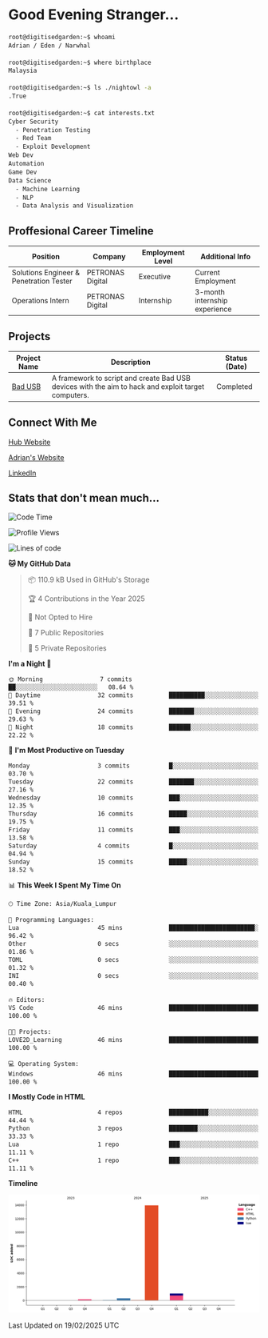 # Good Evening Stranger...

```bash
root@digitisedgarden:~$ whoami
Adrian / Eden / Narwhal

root@digitisedgarden:~$ where birthplace
Malaysia

root@digitisedgarden:~$ ls ./nightowl -a
.True

root@digitisedgarden:~$ cat interests.txt
Cyber Security
  - Penetration Testing
  - Red Team
  - Exploit Development
Web Dev
Automation
Game Dev
Data Science
  - Machine Learning
  - NLP
  - Data Analysis and Visualization
```

## Proffesional Career Timeline

|Position|Company|Employment Level|Additional Info|
|-------------|---------------------------------------------------------------|----|-----|
|Solutions Engineer & Penetration Tester | PETRONAS Digital |Executive| Current Employment |
|Operations Intern | PETRONAS Digital |Internship|3-month internship experience|

## Projects

| Project Name | Description | Status (Date) |
|--------------|-------------|---------------|
|[Bad USB](https://basusb,digitisedgarden.com)|A framework to script and create Bad USB devices with the aim to hack and exploit target computers.|Completed|

## Connect With Me

[Hub Website](https://digitisedgarden.com)

[Adrian's Website](https://adrian.digitisedgarden.com)

[LinkedIn](https://linkedin.com/in/amiradrian)

## Stats that don't mean much...

<!--START_SECTION:waka-->
![Code Time](http://img.shields.io/badge/Code%20Time-368%20hrs%2038%20mins-blue)

![Profile Views](http://img.shields.io/badge/Profile%20Views-1-blue)

![Lines of code](https://img.shields.io/badge/From%20Hello%20World%20I%27ve%20Written-15.5%20thousand%20lines%20of%20code-blue)

**🐱 My GitHub Data** 

> 📦 110.9 kB Used in GitHub's Storage 
 > 
> 🏆 4 Contributions in the Year 2025
 > 
> 🚫 Not Opted to Hire
 > 
> 📜 7 Public Repositories 
 > 
> 🔑 5 Private Repositories 
 > 
**I'm a Night 🦉** 

```text
🌞 Morning                7 commits           ██░░░░░░░░░░░░░░░░░░░░░░░   08.64 % 
🌆 Daytime                32 commits          ██████████░░░░░░░░░░░░░░░   39.51 % 
🌃 Evening                24 commits          ███████░░░░░░░░░░░░░░░░░░   29.63 % 
🌙 Night                  18 commits          ██████░░░░░░░░░░░░░░░░░░░   22.22 % 
```
📅 **I'm Most Productive on Tuesday** 

```text
Monday                   3 commits           █░░░░░░░░░░░░░░░░░░░░░░░░   03.70 % 
Tuesday                  22 commits          ███████░░░░░░░░░░░░░░░░░░   27.16 % 
Wednesday                10 commits          ███░░░░░░░░░░░░░░░░░░░░░░   12.35 % 
Thursday                 16 commits          █████░░░░░░░░░░░░░░░░░░░░   19.75 % 
Friday                   11 commits          ███░░░░░░░░░░░░░░░░░░░░░░   13.58 % 
Saturday                 4 commits           █░░░░░░░░░░░░░░░░░░░░░░░░   04.94 % 
Sunday                   15 commits          █████░░░░░░░░░░░░░░░░░░░░   18.52 % 
```


📊 **This Week I Spent My Time On** 

```text
🕑︎ Time Zone: Asia/Kuala_Lumpur

💬 Programming Languages: 
Lua                      45 mins             ████████████████████████░   96.42 % 
Other                    0 secs              ░░░░░░░░░░░░░░░░░░░░░░░░░   01.86 % 
TOML                     0 secs              ░░░░░░░░░░░░░░░░░░░░░░░░░   01.32 % 
INI                      0 secs              ░░░░░░░░░░░░░░░░░░░░░░░░░   00.40 % 

🔥 Editors: 
VS Code                  46 mins             █████████████████████████   100.00 % 

🐱‍💻 Projects: 
LOVE2D_Learning          46 mins             █████████████████████████   100.00 % 

💻 Operating System: 
Windows                  46 mins             █████████████████████████   100.00 % 
```

**I Mostly Code in HTML** 

```text
HTML                     4 repos             ███████████░░░░░░░░░░░░░░   44.44 % 
Python                   3 repos             ████████░░░░░░░░░░░░░░░░░   33.33 % 
Lua                      1 repo              ███░░░░░░░░░░░░░░░░░░░░░░   11.11 % 
C++                      1 repo              ███░░░░░░░░░░░░░░░░░░░░░░   11.11 % 
```



**Timeline**

![Lines of Code chart](https://raw.githubusercontent.com/0xnarwhal/0xnarwhal/main/assets/bar_graph.png)


 Last Updated on 19/02/2025 UTC
<!--END_SECTION:waka-->
